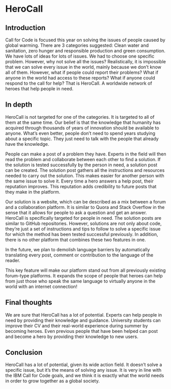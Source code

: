 # HeroCall

## Introduction
Call for Code is focused this year on solving the issues of people caused by global warming.
There are 3 categories suggested: Clean water and sanitation, zero hunger and responsible
production and green consumption.
We have lots of ideas for lots of issues. We had to choose one specific problem. However, why
not solve all the issues? Realistically, it is impossible that we can solve every issue in the world,
mainly because we don’t know all of them. However, what if people could report their
problems? What if anyone in the world had access to these reports? What if anyone could
respond to the call for help? That is HeroCall. A worldwide network of heroes that help people
in need.

## In depth
HeroCall is not targeted for one of the categories. It is targeted to all of them at the same time.
Our belief is that the knowledge that humanity has acquired through thousands of years of
innovation should be available to anyone. What’s even better, people don’t need to spend
years studying about a specific topic. They just need to talk with the people that already have
the knowledge.

People can make a post of a problem they have. Experts in the field will then read the
problem and collaborate between each other to find a solution. If the solution is tested
successfully by the person in need, a solution post can be created. The solution post gathers all
the instructions and resources needed to carry out the solution. This makes easier for another
person with the same issue to solve it.
Every time a hero answers a help post, their reputation improves. This reputation adds
credibility to future posts that they make in the platform.

Our solution is a website, which can be described as a mix between a forum and a
collaboration platform. It is similar to Quora and Stack Overflow in the sense that it allows for
people to ask a question and get an answer. HeroCall is specifically targeted for people in need.
The solution posts are similar to GitHub repositories. However, solutions are not only about
code, they’re just a set of instructions and tips to follow to solve a specific issue for which the
method has been tested successful previously.
In addition, there is no other platform that combines these two features in one.

In the future, we plan to demolish language barriers by automatically translating every post, comment or contribution to the language of the reader.
<!-- In the future, we aim to automatically translate every post, comment or contribution made to a workspace to the language of the reader. -->
This key feature will make our platform stand out from all previously existing forum-type platforms.
It expands the scope of people that heroes can help from just those who speak the same language to virtually anyone in the world with an internet connection!

## Final thoughts
We are sure that HeroCall has a lot of potential. Experts can help people in need by providing
their knowledge and guidance. University students can improve their CV and their real-world
experience during summer by becoming heroes. Even previous people that have been helped
can post and become a hero by providing their knowledge to new users.

## Conclusion
HeroCall has a lot of potential, given its wide action field. It doesn’t solve a specific issue, but it’s the
means of solving any issue. It is very in line with the IBM Call for Code goals, and we think it is
exactly what the world needs in order to grow together as a global society.
